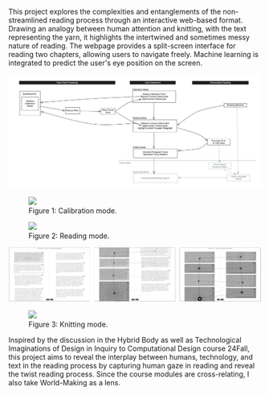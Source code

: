 
This project explores the complexities and entanglements of the non-streamlined reading process through an interactive web-based format. Drawing an analogy between human attention and knitting, with the text representing the yarn, it highlights the intertwined and sometimes messy nature of reading. The webpage provides a split-screen interface for reading two chapters, allowing users to navigate freely. Machine learning is integrated to predict the user's eye position on the screen.

![pipeline](pipeline.png)



<figure>
  <img src="https://lh7-rt.googleusercontent.com/docsz/AD_4nXfr1OyLuS0pgGAmRef4k1C9Tc4ICbdLWre5rUO_gclRZ8bZo5udCI4ETJH_mgYtq1cYEjGjucKjXh6JzdDMomooRaGWQTF_wTI2623luhGD1Hd5wqf-5oB6TPjAXa-fPLFP0Qlq6Q?key=g8C9PVvdgtGM8tcjQDzZANNW">
  <figcaption>Figure 1: Calibration mode.</figcaption>
</figure>



<figure>
  <img src="https://lh7-rt.googleusercontent.com/docsz/AD_4nXd6q87XxqW8buUHHUIkXLBH28nas05PPEX6TEqVX1Q8UQ_6hxk8KTLgaqaoMMa1K1DuqM3WIyugTv7TbGIwL8Ph2HOeetIOV0_ku7RSv8QVqI6szamZoDxUW3YJ2cv1E9ESw-CTmg?key=g8C9PVvdgtGM8tcjQDzZANNW">
  <figcaption>Figure 2: Reading mode.</figcaption>
</figure>

![Pasted image 20250212125627.png](Pasted%20image%2020250212125627.png)


<figure>
  <img src="https://lh7-rt.googleusercontent.com/docsz/AD_4nXeb6P99InzBsjDZ1dledwhWTXbsuOSVV4h7_wba5xOJbmtYJCEXPzUCsiZbsoGi0fdVMRKJDgTcA-nbpUcM5lnhgXx6zl3xMKqtI-VPZejo-bZ7zpjKt9HWm_T7t_CkxpwS_OFL?key=g8C9PVvdgtGM8tcjQDzZANNW">
  <figcaption>Figure 3: Knitting mode.</figcaption>
</figure>

Inspired by the discussion in the Hybrid Body as well as Technological Imaginations of Design in Inquiry to Computational Design course 24Fall, this project aims to reveal the interplay between humans, technology, and text in the reading process by capturing human gaze in reading and reveal the twist reading process. Since the course modules are cross-relating, I also take World-Making as a lens.

